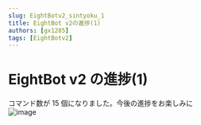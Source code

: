 ```yaml
---
slug: EightBotv2_sintyoku_1
title: EightBot v2の進捗(1)
authors: [gx1285]
tags: [EightBotv2]
---
```


# EightBot v2 の進捗(1)

コマンド数が 15 個になりました。今後の進捗をお楽しみに<br/>
![image](https://user-images.githubusercontent.com/78240988/199490515-72a37978-5eb4-4d59-97cf-50c365fb867d.png)
